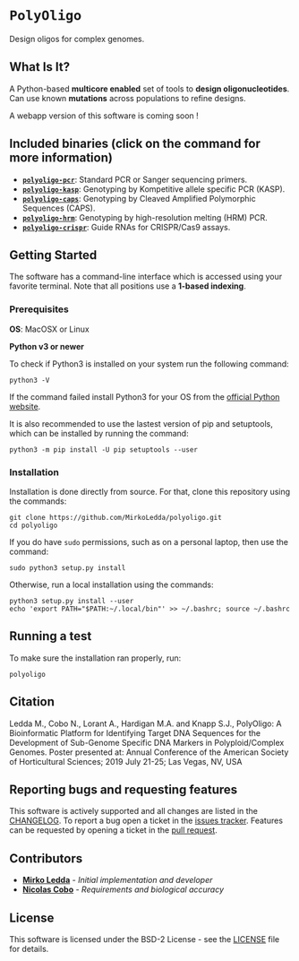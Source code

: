 # `PolyOligo`

Design oligos for complex genomes.

## What Is It?

A Python-based **multicore enabled** set of tools to **design oligonucleotides**. Can use known **mutations** across populations to refine designs.

A webapp version of this software is coming soon !

## Included binaries (click on the command for more information)

* [**`polyoligo-pcr`**](https://github.com/MirkoLedda/polyoligo/blob/master/README_pcr.md): Standard PCR or Sanger sequencing primers.
* [**`polyoligo-kasp`**](https://github.com/MirkoLedda/polyoligo/blob/master/README_kasp.md): Genotyping by Kompetitive allele specific PCR (KASP).
* [**`polyoligo-caps`**](https://github.com/MirkoLedda/polyoligo/blob/master/README_caps.md): Genotyping by Cleaved Amplified Polymorphic Sequences (CAPS).
* [**`polyoligo-hrm`**](https://github.com/MirkoLedda/polyoligo/blob/master/README_hrm.md): Genotyping by high-resolution melting (HRM) PCR.
* [**`polyoligo-crispr`**](https://github.com/MirkoLedda/polyoligo/blob/master/README_crispr.md): Guide RNAs for CRISPR/Cas9 assays.

## Getting Started

The software has a command-line interface which is accessed using your favorite terminal. Note that all positions use a **1-based indexing**.


### Prerequisites

**OS**: MacOSX or Linux

**Python v3 or newer**

To check if Python3 is installed on your system run the following command:

```
python3 -V
```

If the command failed install Python3 for your OS from the [official Python website](https://www.python.org/downloads/).

It is also recommended to use the lastest version of pip and setuptools, which can be installed by running the command:

```
python3 -m pip install -U pip setuptools --user
```

### Installation

Installation is done directly from source. For that, clone this repository using the commands:

```
git clone https://github.com/MirkoLedda/polyoligo.git
cd polyoligo
```

If you do have `sudo` permissions, such as on a personal laptop, then use the command:

```sudo python3 setup.py install```

Otherwise, run a local installation using the commands:

```
python3 setup.py install --user
echo 'export PATH="$PATH:~/.local/bin"' >> ~/.bashrc; source ~/.bashrc
```

## Running a test

To make sure the installation ran properly, run:

```
polyoligo
```

## Citation

Ledda M., Cobo N., Lorant A., Hardigan M.A. and Knapp S.J., PolyOligo: A Bioinformatic Platform for Identifying Target DNA Sequences for the Development of Sub-Genome Specific DNA Markers in Polyploid/Complex Genomes. Poster presented at: Annual Conference of the American Society of Horticultural Sciences; 2019 July 21-25; Las Vegas, NV, USA

## Reporting bugs and requesting features

This software is actively supported and all changes are listed in the [CHANGELOG](CHANGES.md). To report a bug open a ticket in the [issues tracker](https://github.com/MirkoLedda/polyoligo/issues). Features can be requested by opening a ticket in the [pull request](https://github.com/MirkoLedda/polyoligo/pulls).

## Contributors

* [**Mirko Ledda**](https://mirkoledda.github.io/) - *Initial implementation and developer*
* [**Nicolas Cobo**](https://github.com/ncobo) - *Requirements and biological accuracy*

## License

This software is licensed under the BSD-2 License - see the [LICENSE](https://github.com/MirkoLedda/polyoligo/blob/master/LICENSE) file for details.
